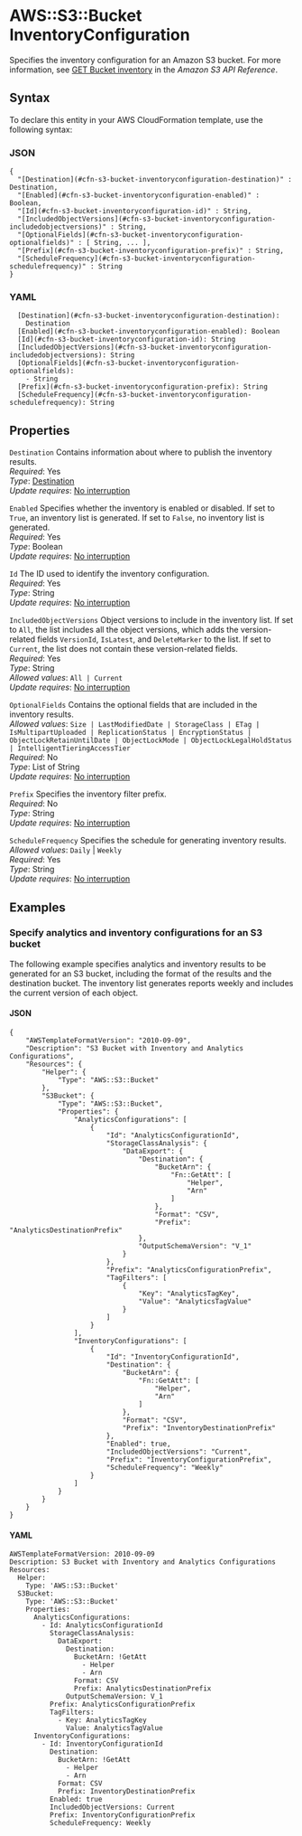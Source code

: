 # AWS::S3::Bucket InventoryConfiguration<a name="aws-properties-s3-bucket-inventoryconfiguration"></a>

Specifies the inventory configuration for an Amazon S3 bucket\. For more information, see [GET Bucket inventory](https://docs.aws.amazon.com/AmazonS3/latest/API/RESTBucketGETInventoryConfig.html) in the *Amazon S3 API Reference*\. 

## Syntax<a name="aws-properties-s3-bucket-inventoryconfiguration-syntax"></a>

To declare this entity in your AWS CloudFormation template, use the following syntax:

### JSON<a name="aws-properties-s3-bucket-inventoryconfiguration-syntax.json"></a>

```
{
  "[Destination](#cfn-s3-bucket-inventoryconfiguration-destination)" : Destination,
  "[Enabled](#cfn-s3-bucket-inventoryconfiguration-enabled)" : Boolean,
  "[Id](#cfn-s3-bucket-inventoryconfiguration-id)" : String,
  "[IncludedObjectVersions](#cfn-s3-bucket-inventoryconfiguration-includedobjectversions)" : String,
  "[OptionalFields](#cfn-s3-bucket-inventoryconfiguration-optionalfields)" : [ String, ... ],
  "[Prefix](#cfn-s3-bucket-inventoryconfiguration-prefix)" : String,
  "[ScheduleFrequency](#cfn-s3-bucket-inventoryconfiguration-schedulefrequency)" : String
}
```

### YAML<a name="aws-properties-s3-bucket-inventoryconfiguration-syntax.yaml"></a>

```
  [Destination](#cfn-s3-bucket-inventoryconfiguration-destination): 
    Destination
  [Enabled](#cfn-s3-bucket-inventoryconfiguration-enabled): Boolean
  [Id](#cfn-s3-bucket-inventoryconfiguration-id): String
  [IncludedObjectVersions](#cfn-s3-bucket-inventoryconfiguration-includedobjectversions): String
  [OptionalFields](#cfn-s3-bucket-inventoryconfiguration-optionalfields): 
    - String
  [Prefix](#cfn-s3-bucket-inventoryconfiguration-prefix): String
  [ScheduleFrequency](#cfn-s3-bucket-inventoryconfiguration-schedulefrequency): String
```

## Properties<a name="aws-properties-s3-bucket-inventoryconfiguration-properties"></a>

`Destination`  <a name="cfn-s3-bucket-inventoryconfiguration-destination"></a>
Contains information about where to publish the inventory results\.  
*Required*: Yes  
*Type*: [Destination](aws-properties-s3-bucket-destination.md)  
*Update requires*: [No interruption](https://docs.aws.amazon.com/AWSCloudFormation/latest/UserGuide/using-cfn-updating-stacks-update-behaviors.html#update-no-interrupt)

`Enabled`  <a name="cfn-s3-bucket-inventoryconfiguration-enabled"></a>
Specifies whether the inventory is enabled or disabled\. If set to `True`, an inventory list is generated\. If set to `False`, no inventory list is generated\.  
*Required*: Yes  
*Type*: Boolean  
*Update requires*: [No interruption](https://docs.aws.amazon.com/AWSCloudFormation/latest/UserGuide/using-cfn-updating-stacks-update-behaviors.html#update-no-interrupt)

`Id`  <a name="cfn-s3-bucket-inventoryconfiguration-id"></a>
The ID used to identify the inventory configuration\.  
*Required*: Yes  
*Type*: String  
*Update requires*: [No interruption](https://docs.aws.amazon.com/AWSCloudFormation/latest/UserGuide/using-cfn-updating-stacks-update-behaviors.html#update-no-interrupt)

`IncludedObjectVersions`  <a name="cfn-s3-bucket-inventoryconfiguration-includedobjectversions"></a>
Object versions to include in the inventory list\. If set to `All`, the list includes all the object versions, which adds the version\-related fields `VersionId`, `IsLatest`, and `DeleteMarker` to the list\. If set to `Current`, the list does not contain these version\-related fields\.  
*Required*: Yes  
*Type*: String  
*Allowed values*: `All | Current`  
*Update requires*: [No interruption](https://docs.aws.amazon.com/AWSCloudFormation/latest/UserGuide/using-cfn-updating-stacks-update-behaviors.html#update-no-interrupt)

`OptionalFields`  <a name="cfn-s3-bucket-inventoryconfiguration-optionalfields"></a>
Contains the optional fields that are included in the inventory results\.  
*Allowed values*: `Size | LastModifiedDate | StorageClass | ETag | IsMultipartUploaded | ReplicationStatus | EncryptionStatus | ObjectLockRetainUntilDate | ObjectLockMode | ObjectLockLegalHoldStatus | IntelligentTieringAccessTier`   
*Required*: No  
*Type*: List of String  
*Update requires*: [No interruption](https://docs.aws.amazon.com/AWSCloudFormation/latest/UserGuide/using-cfn-updating-stacks-update-behaviors.html#update-no-interrupt)

`Prefix`  <a name="cfn-s3-bucket-inventoryconfiguration-prefix"></a>
Specifies the inventory filter prefix\.  
*Required*: No  
*Type*: String  
*Update requires*: [No interruption](https://docs.aws.amazon.com/AWSCloudFormation/latest/UserGuide/using-cfn-updating-stacks-update-behaviors.html#update-no-interrupt)

`ScheduleFrequency`  <a name="cfn-s3-bucket-inventoryconfiguration-schedulefrequency"></a>
Specifies the schedule for generating inventory results\.  
*Allowed values*: `Daily` \| `Weekly`  
*Required*: Yes  
*Type*: String  
*Update requires*: [No interruption](https://docs.aws.amazon.com/AWSCloudFormation/latest/UserGuide/using-cfn-updating-stacks-update-behaviors.html#update-no-interrupt)

## Examples<a name="aws-properties-s3-bucket-inventoryconfiguration--examples"></a>



### Specify analytics and inventory configurations for an S3 bucket<a name="aws-properties-s3-bucket-inventoryconfiguration--examples--Specify_analytics_and_inventory_configurations_for_an_S3_bucket"></a>

The following example specifies analytics and inventory results to be generated for an S3 bucket, including the format of the results and the destination bucket\. The inventory list generates reports weekly and includes the current version of each object\.

#### JSON<a name="aws-properties-s3-bucket-inventoryconfiguration--examples--Specify_analytics_and_inventory_configurations_for_an_S3_bucket--json"></a>

```
{
    "AWSTemplateFormatVersion": "2010-09-09",
    "Description": "S3 Bucket with Inventory and Analytics Configurations",
    "Resources": {
        "Helper": {
            "Type": "AWS::S3::Bucket"
        },
        "S3Bucket": {
            "Type": "AWS::S3::Bucket",
            "Properties": {
                "AnalyticsConfigurations": [
                    {
                        "Id": "AnalyticsConfigurationId",
                        "StorageClassAnalysis": {
                            "DataExport": {
                                "Destination": {
                                    "BucketArn": {
                                        "Fn::GetAtt": [
                                            "Helper",
                                            "Arn"
                                        ]
                                    },
                                    "Format": "CSV",
                                    "Prefix": "AnalyticsDestinationPrefix"
                                },
                                "OutputSchemaVersion": "V_1"
                            }
                        },
                        "Prefix": "AnalyticsConfigurationPrefix",
                        "TagFilters": [
                            {
                                "Key": "AnalyticsTagKey",
                                "Value": "AnalyticsTagValue"
                            }
                        ]
                    }
                ],
                "InventoryConfigurations": [
                    {
                        "Id": "InventoryConfigurationId",
                        "Destination": {
                            "BucketArn": {
                                "Fn::GetAtt": [
                                    "Helper",
                                    "Arn"
                                ]
                            },
                            "Format": "CSV",
                            "Prefix": "InventoryDestinationPrefix"
                        },
                        "Enabled": true,
                        "IncludedObjectVersions": "Current",
                        "Prefix": "InventoryConfigurationPrefix",
                        "ScheduleFrequency": "Weekly"
                    }
                ]
            }
        }
    }
}
```

#### YAML<a name="aws-properties-s3-bucket-inventoryconfiguration--examples--Specify_analytics_and_inventory_configurations_for_an_S3_bucket--yaml"></a>

```
AWSTemplateFormatVersion: 2010-09-09
Description: S3 Bucket with Inventory and Analytics Configurations
Resources:
  Helper:
    Type: 'AWS::S3::Bucket'
  S3Bucket:
    Type: 'AWS::S3::Bucket'
    Properties:
      AnalyticsConfigurations:
        - Id: AnalyticsConfigurationId
          StorageClassAnalysis:
            DataExport:
              Destination:
                BucketArn: !GetAtt
                  - Helper
                  - Arn
                Format: CSV
                Prefix: AnalyticsDestinationPrefix
              OutputSchemaVersion: V_1
          Prefix: AnalyticsConfigurationPrefix
          TagFilters:
            - Key: AnalyticsTagKey
              Value: AnalyticsTagValue
      InventoryConfigurations:
        - Id: InventoryConfigurationId
          Destination:
            BucketArn: !GetAtt
              - Helper
              - Arn
            Format: CSV
            Prefix: InventoryDestinationPrefix
          Enabled: true
          IncludedObjectVersions: Current
          Prefix: InventoryConfigurationPrefix
          ScheduleFrequency: Weekly
```